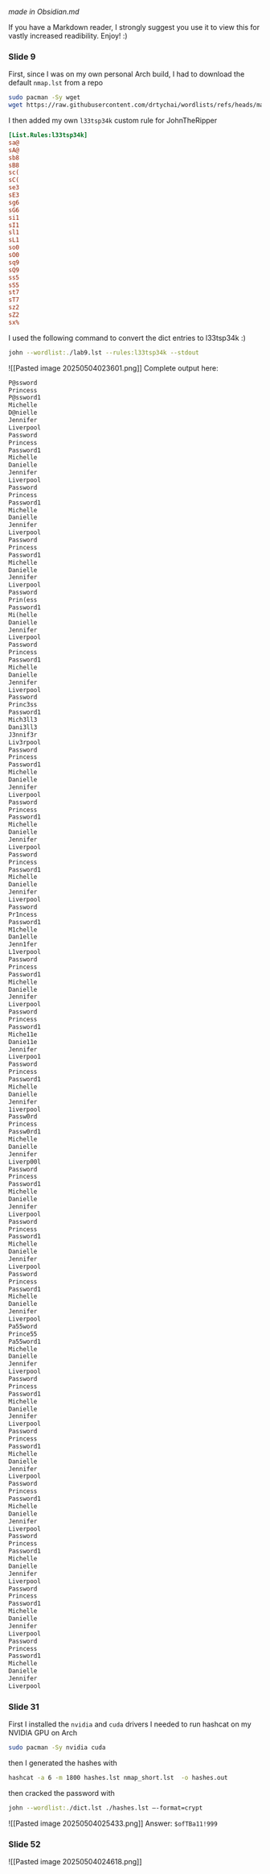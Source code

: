 _made in Obsidian.md_

If you have a Markdown reader, I strongly suggest you use it to view this for vastly increased readibility. Enjoy! :)
### Slide 9
First, since I was on my own personal Arch build, I had to download the default `nmap.lst` from a repo
```bash
sudo pacman -Sy wget
wget https://raw.githubusercontent.com/drtychai/wordlists/refs/heads/master/nmap.lst
```
I then added my own `l33tsp34k` custom rule for JohnTheRipper
```ini
[List.Rules:l33tsp34k]
sa@       
sA@      
sb8      
sB8      
sc(      
sC(      
se3      
sE3      
sg6      
sG6      
si1      
sI1      
sl1      
sL1      
so0      
sO0      
sq9      
sQ9      
ss5      
sS5      
st7      
sT7      
sz2      
sZ2      
sx%
```
I used the following command to convert the dict entries to l33tsp34k :)
```bash
john --wordlist:./lab9.lst --rules:l33tsp34k --stdout
```
![[Pasted image 20250504023601.png]]
Complete output here:
```txt
P@ssword
Princess
P@ssword1
Michelle
D@nielle
Jennifer
Liverpool
Password
Princess
Password1
Michelle
Danielle
Jennifer
Liverpool
Password
Princess
Password1
Michelle
Danielle
Jennifer
Liverpool
Password
Princess
Password1
Michelle
Danielle
Jennifer
Liverpool
Password
Prin(ess
Password1
Mi(helle
Danielle
Jennifer
Liverpool
Password
Princess
Password1
Michelle
Danielle
Jennifer
Liverpool
Password
Princ3ss
Password1
Mich3ll3
Dani3ll3
J3nnif3r
Liv3rpool
Password
Princess
Password1
Michelle
Danielle
Jennifer
Liverpool
Password
Princess
Password1
Michelle
Danielle
Jennifer
Liverpool
Password
Princess
Password1
Michelle
Danielle
Jennifer
Liverpool
Password
Pr1ncess
Password1
M1chelle
Dan1elle
Jenn1fer
L1verpool
Password
Princess
Password1
Michelle
Danielle
Jennifer
Liverpool
Password
Princess
Password1
Miche11e
Danie11e
Jennifer
Liverpoo1
Password
Princess
Password1
Michelle
Danielle
Jennifer
1iverpool
Passw0rd
Princess
Passw0rd1
Michelle
Danielle
Jennifer
Liverp00l
Password
Princess
Password1
Michelle
Danielle
Jennifer
Liverpool
Password
Princess
Password1
Michelle
Danielle
Jennifer
Liverpool
Password
Princess
Password1
Michelle
Danielle
Jennifer
Liverpool
Pa55word
Prince55
Pa55word1
Michelle
Danielle
Jennifer
Liverpool
Password
Princess
Password1
Michelle
Danielle
Jennifer
Liverpool
Password
Princess
Password1
Michelle
Danielle
Jennifer
Liverpool
Password
Princess
Password1
Michelle
Danielle
Jennifer
Liverpool
Password
Princess
Password1
Michelle
Danielle
Jennifer
Liverpool
Password
Princess
Password1
Michelle
Danielle
Jennifer
Liverpool
Password
Princess
Password1
Michelle
Danielle
Jennifer
Liverpool
```


### Slide 31
First I installed the `nvidia` and `cuda` drivers I needed to run hashcat on my NVIDIA GPU on Arch
```bash
sudo pacman -Sy nvidia cuda
```
then I generated the hashes with
```bash
hashcat -a 6 -m 1800 hashes.lst nmap_short.lst  -o hashes.out
```
then cracked the password with
```bash
john --wordlist:./dict.lst ./hashes.lst –-format=crypt
```
![[Pasted image 20250504025433.png]]
Answer: `$ofTBa11!999`
### Slide 52
![[Pasted image 20250504024618.png]]